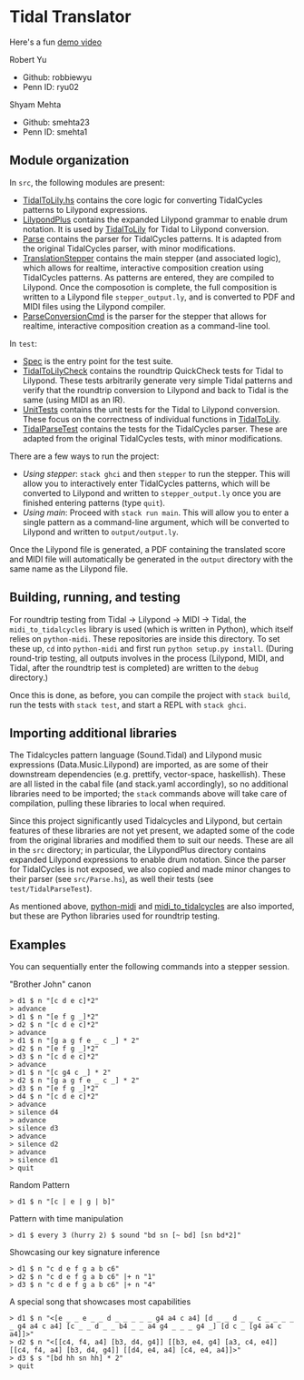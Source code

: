 # Tidal Translator

Here's a fun [demo video](https://youtu.be/jq6qej9phO8)

Robert Yu
* Github: robbiewyu
* Penn ID: ryu02

Shyam Mehta
* Github: smehta23
* Penn ID: smehta1

## Module organization

In `src`, the following modules are present:
* [TidalToLily.hs](src/TidalToLily.hs) contains the core logic for converting TidalCycles
patterns to Lilypond expressions. 
* [LilypondPlus](src/LilypondPlus) contains the expanded Lilypond grammar to enable
drum notation. It is used by [TidalToLily](src/TidalToLily.hs) for Tidal to Lilypond conversion.
* [Parse](src/Parse.hs) contains the parser for TidalCycles patterns. It is adapted from
the original TidalCycles parser, with minor modifications.
* [TranslationStepper](src/TranslationStepper2) contains the main stepper (and associated logic), which
allows for realtime, interactive composition creation using TidalCycles patterns. As patterns
are entered, they are compiled to Lilypond. Once the composotion is complete, 
the full composition is written to a Lilypond file `stepper_output.ly`, and is converted
to PDF and MIDI files using the Lilypond compiler.
* [ParseConversionCmd](src/ParseConversionCmd.hs) is the parser for the stepper that allows for 
realtime, interactive composition creation as a command-line tool.

In `test`:
* [Spec](test/Spec.hs) is the entry point for the test suite.
* [TidalToLilyCheck](test/TidalToLilyCheck.hs) contains the roundtrip QuickCheck tests for 
Tidal to Lilypond. These tests arbitrarily generate very simple Tidal patterns and verify 
that the roundtrip conversion to Lilypond and back to Tidal is the same (using MIDI as an IR).
* [UnitTests](test/UnitTests.hs) contains the unit tests for the Tidal to Lilypond conversion. These
focus on the correctness of individual functions in [TidalToLily](src/TidalToLily.hs).
* [TidalParseTest](test/TidalParseTest.hs) contains the tests for the TidalCycles parser. These 
are adapted from the original TidalCycles tests, with minor modifications.

There are a few ways to run the project:
* _Using stepper_: `stack ghci` and then `stepper` to run the stepper. This will allow you to
interactively enter TidalCycles patterns, which will be converted to Lilypond and written to
`stepper_output.ly` once you are finished entering patterns (type `quit`). 
* _Using main_: Proceed with `stack run main`. This will allow you to enter a single pattern 
as a command-line argument, which will be converted to Lilypond and written to `output/output.ly`.

Once the Lilypond file is generated, a PDF containing the translated score and MIDI file
will automatically be generated in the `output` directory with the same name 
as the Lilypond file. 

<!-- Haskell packages typically divide their source code into three separate places:

  - The bulk of your code should be developed as a reusable library in 
    modules in the `src` directory. We've created [Lib.hs](src/Lib.hs) 
    for you to get started. You can add additional modules here.
    If you do add new modules to this directory you should list them
    in the [cabal file](https://github.com/upenn-cis5520/empty-project/blob/74ad761562bb89d20e99621a76f607048a09f62e/project-cis5520.cabal#L44).
  
  - The entry point for your executable is in [Main.hs](app/Main.hs). 
  
  - All of your test cases should be in [the test directory](test/Spec.hs). -->

## Building, running, and testing

For roundtrip testing from Tidal -> Lilypond -> MIDI -> Tidal, the `midi_to_tidalcycles` library
is used (which is written in Python), which itself relies on `python-midi`. These repositories
are inside this directory. To set these up, `cd` into `python-midi` and first run 
`python setup.py install`. (During round-trip testing, all outputs involves in the process
(Lilypond, MIDI, and Tidal, after the roundtrip test is completed) are written to the `debug` 
directory.)

Once this is done, as before, you can compile the project with `stack build`, run the tests with
`stack test`, and start a REPL with `stack ghci`.

<!-- This project compiles with `stack build`. 
You can run the main executable with `stack run`.
You can run the tests with `stack test`.  -->

## Importing additional libraries

The Tidalcycles pattern language (Sound.Tidal) and Lilypond music expressions (Data.Music.Lilypond)
are imported, as are some of their downstream dependencies (e.g. prettify, vector-space, haskellish). 
These are all listed in the cabal file (and stack.yaml accordingly), so no additional 
libraries need to be imported; the `stack` commands above will take care of compilation, pulling 
these libraries to local when required.

Since this project significantly used Tidalcycles and Lilypond, but certain features of these 
libraries are not yet present, we adapted some of the code from the original libraries and
modified them to suit our needs. These are all in the `src` directory; in particular, the 
LilypondPlus directory contains expanded Lilypond expressions to enable drum notation. Since 
the parser for TidalCycles is not exposed, we also copied and made minor changes to their parser 
(see `src/Parse.hs`), as well their tests (see `test/TidalParseTest`).

As mentioned above, [python-midi](https://github.com/vishnubob/python-midi) and 
[midi_to_tidalcycles](https://github.com/TylerMclaughlin/midi_to_tidalcycles)
are also imported, but these are Python libraries used for roundtrip testing.



## Examples

You can sequentially enter the following commands into a stepper session.

"Brother John" canon
``` 
> d1 $ n "[c d e c]*2"
> advance
> d1 $ n "[e f g _]*2"
> d2 $ n "[c d e c]*2"
> advance
> d1 $ n "[g a g f e _ c _] * 2"
> d2 $ n "[e f g _]*2"
> d3 $ n "[c d e c]*2"
> advance
> d1 $ n "[c g4 c _] * 2"
> d2 $ n "[g a g f e _ c _] * 2"
> d3 $ n "[e f g _]*2"
> d4 $ n "[c d e c]*2"
> advance
> silence d4
> advance
> silence d3
> advance
> silence d2
> advance
> silence d1
> quit
```
Random Pattern
```
> d1 $ n "[c | e | g | b]"
```
Pattern with time manipulation
```
> d1 $ every 3 (hurry 2) $ sound "bd sn [~ bd] [sn bd*2]"
```
Showcasing our key signature inference
```
> d1 $ n "c d e f g a b c6"
> d2 $ n "c d e f g a b c6" |+ n "1"
> d3 $ n "c d e f g a b c6" |+ n "4"
```

A special song that showcases most capabilities
```
> d1 $ n "<[e _ _ e _ _ d _ _ _ _ _ g4 a4 c a4] [d _ _ d _ _ c _ _ _ _ _ g4 a4 c a4] [c _ _ d _ _ b4 _ _ a4 g4 _ _ _ g4 _] [d c _ [g4 a4 c a4]]>"
> d2 $ n "<[[c4, f4, a4] [b3, d4, g4]] [[b3, e4, g4] [a3, c4, e4]] [[c4, f4, a4] [b3, d4, g4]] [[d4, e4, a4] [c4, e4, a4]]>"
> d3 $ s "[bd hh sn hh] * 2"
> quit
```
